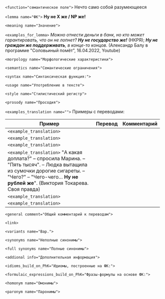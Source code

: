 `<function="семантическое поле">` Нечто само собой разумеющееся

`<lemma name="ФК">` **Ну не X же / NP же!**

`<meaning name="Значение">`    

`<examples_for_lemma>` _Можно отнести деньги в банк, но кто может гарантировать, что он не лопнет? **Ну не государство же!**_ (НКРЯ); _**Ну не граждан же поддерживать**, в конце-то концов._ (Александр Балу в программе "Соловьиный помёт", 16.04.2022, Youtube)

`<morpology name="Морфологические характеристики">` 

`<semantics name="Семантические ограничения">` 

`<syntax name="Синтаксическая функция:">` 
  
`<usage name="Употребление в тексте">`  

`<style name="Стилистический регистр">` 

`<prosody name="Просодия">`  

`<examples_translation name="">` Примеры с переводами: 

 Пример | Перевод | Комментарий
--- | --- | ---
`<example_translation>`  |  | 
`<example_translation>`  |  | 
`<example_translation>`  |  | 
`<example_translation>` "А какая доплата?" – спросила Марина. – "Пять тысяч". – Людка вытащила из сумочки дорогие сигареты. – "Чего?" – "Чего-чего… **Ну не рублей же**". (Виктория Токарева. Своя правда) |  |
`<example_translation>`  |  | 
`<example_translation>`  |  | 

`<general comment="Общий комментарий к переводам">`

`<link>` 

`<variants name="Вар.">` 

`<synonyms name="Неполные синонимы">` 

`<full synonyms name="Полные синонимы">`

`<addional info="Дополнительная информация">`

`<idioms_build_on_PhK="Идиомы, построенные на ФК:">`

`<formulaic_expressions_build_on_PhK="Фразы-формулы на основе ФК:">`
 
`<homonym name="Омонимы">` 

`<paronym name="Паронимы">` 